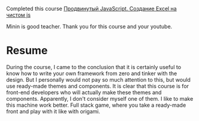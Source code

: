 Completed this course [Продвинутый JavaScript. Создание Excel на чистом js](https://result.school/products/advanced-js)

Minin is good teacher. Thank you for this course and your youtube.

# Resume

During the course, I came to the conclusion that it is certainly useful to know how to write your own framework from zero and tinker with the design. 
But I personally would not pay so much attention to this, but would use ready-made themes and components. 
It is clear that this course is for front-end developers who will actually make these themes and components. 
Apparently, I don't consider myself one of them. I like to make this machine work better. Full stack game, where you take a ready-made front and play with it like with origami.
